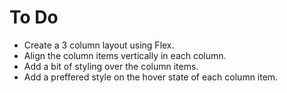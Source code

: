 # To Do

- Create a 3 column layout using Flex.
- Align the column items vertically in each column.
- Add a bit of styling over the column items.
- Add a preffered style on the hover state of each column item.

